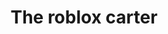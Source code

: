 ---
pid: llp168
title: The roblox carter
location_transcription: Love Park
coordinates: "[-75.166194330256, 39.954128186108]"
zipcode: 
gen_neighborhood: 
neighborhood: 
outside_phl: 
age: '10'
age_range: 6-13
instagram: 
image_file_name: llp_168.jpg
proposal_transcription: I <3 cats
topic: Animals,Pop Culture,Technology
topic_summary: 0, 0, 0
type: Sculpture Statue
keywords_other: roblox, video games, mmo, cats
credit: Koran
image_labels: 
twitter: 
facebook: 
permalink: "/monuments/llp168/"
layout: item-page
---